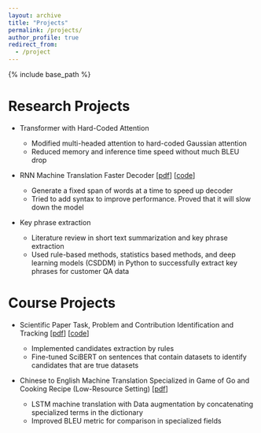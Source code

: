 ```yaml
---
layout: archive
title: "Projects"
permalink: /projects/
author_profile: true
redirect_from:
  - /project
---
```


{% include base_path %}

Research Projects
======
* Transformer with Hard-Coded Attention
  * Modified multi-headed attention to hard-coded Gaussian attention
  * Reduced memory and inference time speed without much BLEU drop

* RNN Machine Translation Faster Decoder \[[pdf](/assets/pdf/rnn_faster_decoder.pdf)\] \[[code](https://github.com/fallcat/rnn_nmt_syntax)\]
  * Generate a fixed span of words at a time to speed up decoder
  * Tried to add syntax to improve performance. Proved that it will slow down the model

* Key phrase extraction
  * Literature review in short text summarization and key phrase extraction
  * Used rule-based methods, statistics based methods, and deep learning models (CSDDM) in Python to successfully extract key phrases for customer QA data

Course Projects
======
* Scientific Paper Task, Problem and Contribution Identification and Tracking \[[pdf](/assets/pdf/sci_paper_kb.pdf)\] \[[code](https://github.com/fallcat/sci-paper-kb)\]
  * Implemented candidates extraction by rules
  * Fine-tuned SciBERT on sentences that contain datasets to identify candidates that are true datasets

* Chinese to English Machine Translation Specialized in Game of Go and Cooking Recipe (Low-Resource Setting) \[[pdf](/assets/pdf/go_nmt.pdf)\]
  * LSTM machine translation with Data augmentation by concatenating specialized terms in the dictionary
  * Improved BLEU metric for comparison in specialized fields
